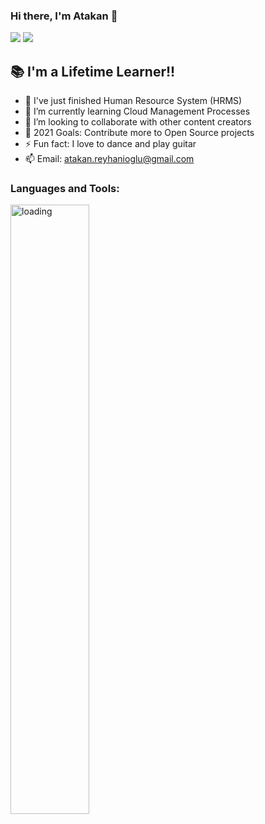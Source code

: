 
### Hi there, I'm Atakan 👋

   <a href="http://Instagram.com/ataa_ata" target=new><img src="http://in.sitekodlari.com/insta/4.png" border="0"></a>    <a href="https://www.linkedin.com/in/atakan-reyhanioğlu-631730185/" target=new><img src="https://i.ibb.co/Sf8y588/Ads-z-tasar-m-4.png" border="0"></a> 

##  📚 I'm a Lifetime Learner!!

- 🔭 I've just finished Human Resource System (HRMS)
- 🌱 I’m currently learning Cloud Management Processes
- 👯 I’m looking to collaborate with other content creators
- 🥅  2021 Goals: Contribute more to Open Source projects
- ⚡  Fun fact: I love to dance and play guitar 
- 📫 Email: atakan.reyhanioglu@gmail.com 


### Languages and Tools:

<img align="left" alt="loading" width="50%" src="https://www.criticalcase.com/wp-content/uploads/2021/02/loading.png" />








